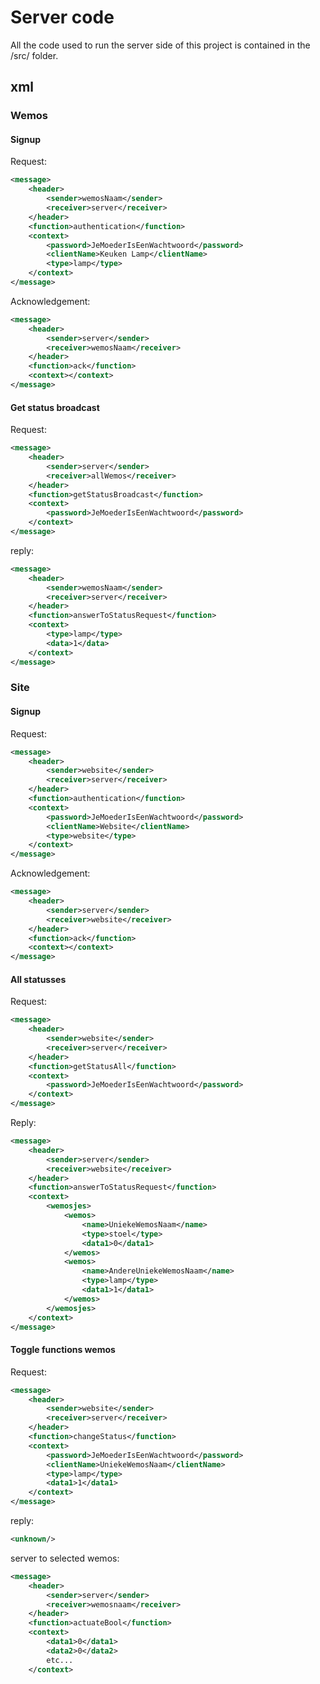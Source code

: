 # Server code

All the code used to run the server side of this project is contained in the /src/ folder.

## xml

### Wemos

#### Signup
Request:
```xml
<message>
    <header>
        <sender>wemosNaam</sender>
        <receiver>server</receiver>
    </header>
    <function>authentication</function>
    <context>
        <password>JeMoederIsEenWachtwoord</password>
        <clientName>Keuken Lamp</clientName>
        <type>lamp</type>
    </context>
</message>
```

Acknowledgement:
```xml
<message>
    <header>
        <sender>server</sender>
        <receiver>wemosNaam</receiver>
    </header>
    <function>ack</function>
    <context></context>
</message>
```

#### Get status broadcast
Request:
```xml
<message>
    <header>
        <sender>server</sender>
        <receiver>allWemos</receiver>
    </header>
    <function>getStatusBroadcast</function>
    <context>
        <password>JeMoederIsEenWachtwoord</password>
    </context>
</message>
```

reply:
```xml
<message>
    <header>
        <sender>wemosNaam</sender>
        <receiver>server</receiver>
    </header>
    <function>answerToStatusRequest</function>
    <context>
        <type>lamp</type>
        <data>1</data>
    </context>
</message>
```


### Site

#### Signup
Request:
```xml
<message>
    <header>
        <sender>website</sender>
        <receiver>server</receiver>
    </header>
    <function>authentication</function>
    <context>
        <password>JeMoederIsEenWachtwoord</password>
        <clientName>Website</clientName>
        <type>website</type>
    </context>
</message>
```

Acknowledgement:
```xml
<message>
    <header>
        <sender>server</sender>
        <receiver>website</receiver>
    </header>
    <function>ack</function>
    <context></context>
</message>
```

#### All statusses
Request:
```xml
<message>
    <header>
        <sender>website</sender>
        <receiver>server</receiver>
    </header>
    <function>getStatusAll</function>
    <context>
        <password>JeMoederIsEenWachtwoord</password>
    </context>
</message>
```

Reply:
```xml
<message>
    <header>
        <sender>server</sender>
        <receiver>website</receiver>
    </header>
    <function>answerToStatusRequest</function>
    <context>
        <wemosjes>
            <wemos>
                <name>UniekeWemosNaam</name>
                <type>stoel</type>
                <data1>0</data1>
            </wemos>
            <wemos>
                <name>AndereUniekeWemosNaam</name>
                <type>lamp</type>
                <data1>1</data1>
            </wemos>
        </wemosjes>
    </context>
</message>
```

#### Toggle functions wemos
Request:
```xml
<message>
	<header>
		<sender>website</sender>
		<receiver>server</receiver>
	</header>
	<function>changeStatus</function>
	<context>
		<password>JeMoederIsEenWachtwoord</password>
        <clientName>UniekeWemosNaam</clientName>
        <type>lamp</type>
        <data1>1</data1>
	</context>
</message>
```

reply:
```xml
<unknown/>
```

server to selected wemos:
```xml
<message>
    <header>
        <sender>server</sender>
        <receiver>wemosnaam</receiver>
    </header>
    <function>actuateBool</function>
    <context>
        <data1>0</data1> 
        <data2>0</data2>
		etc...
    </context>
```
</message>
